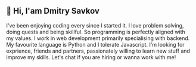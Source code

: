 ## 👋 Hi, I'am Dmitry Savkov 

I've been enjoying coding every since I started it. I love problem solving, doing quests and being skillful. So programming is perfectly aligned with my values. I work in web development primarily specialising with backend. My favourite language is Python and I tolerate Javascript. I'm looking for exprience, friends and partners, passionately willing to learn new stuff and improve my skills. Let's chat if you are hiring or wanna work with me!
